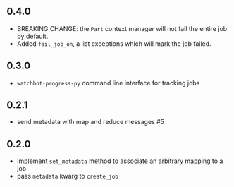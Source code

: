 0.4.0
-----
- BREAKING CHANGE: the `Part` context manager will not fail the entire job by default.
- Added `fail_job_on`, a list exceptions which will mark the job failed.

0.3.0
-----
- `watchbot-progress-py` command line interface for tracking jobs

0.2.1
-----
- send metadata with map and reduce messages #5

0.2.0
-----
- implement `set_metadata` method to associate an arbitrary mapping to a job
- pass `metadata` kwarg to `create_job`
